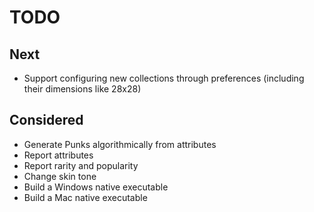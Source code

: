 # TODO

## Next

- Support configuring new collections through preferences (including their dimensions like 28x28)

## Considered

- Generate Punks algorithmically from attributes
- Report attributes
- Report rarity and popularity
- Change skin tone
- Build a Windows native executable
- Build a Mac native executable
